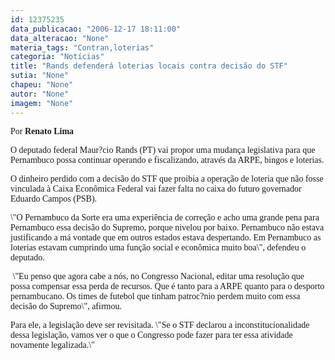 ```yaml
---
id: 12375235
data_publicacao: "2006-12-17 18:11:00"
data_alteracao: "None"
materia_tags: "Contran,loterias"
categoria: "Notícias"
title: "Rands defenderá loterias locais contra decisão do STF"
sutia: "None"
chapeu: "None"
autor: "None"
imagem: "None"
---
```

<p><P><FONT face=Verdana>Por<STRONG> Renato Lima</STRONG></FONT></P></p>
<p><P><FONT face=Verdana>O deputado federal Maur?cio Rands (PT) vai propor uma mudança legislativa para que Pernambuco possa continuar operando e fiscalizando, através da ARPE, bingos e loterias. </FONT></P></p>
<p><P><FONT face=Verdana>O dinheiro perdido com a decisão do STF que proibia a operação de loteria que não fosse vinculada à Caixa Econômica Federal vai fazer falta no caixa do futuro governador Eduardo Campos (PSB).</FONT></P></p>
<p><P><FONT face=Verdana>\"O Pernambuco da Sorte era uma experiência de correção e acho uma grande pena para Pernambuco essa decisão do Supremo, porque nivelou por baixo. Pernambuco não estava justificando a má vontade que em outros estados estava despertando. Em Pernambuco as loterias estavam cumprindo uma função social e econômica muito boa\", defendeu o deputado.</FONT></P></p>
<p><P><FONT face=Verdana>&nbsp;\"Eu penso que agora cabe a nós, no Congresso Nacional, editar uma resolução que possa compensar essa perda de recursos. Que é tanto para a ARPE quanto para o desporto pernambucano. Os times de futebol que tinham patroc?nio perdem muito com essa decisão do Supremo\", afirmou.</FONT></P></p>
<p><P><FONT face=Verdana>Para ele, a legislação deve ser revisitada. \"Se o STF declarou a inconstitucionalidade dessa legislação, vamos ver o que o Congresso pode fazer para ter essa atividade novamente legalizada.\"</FONT></P> </p>
